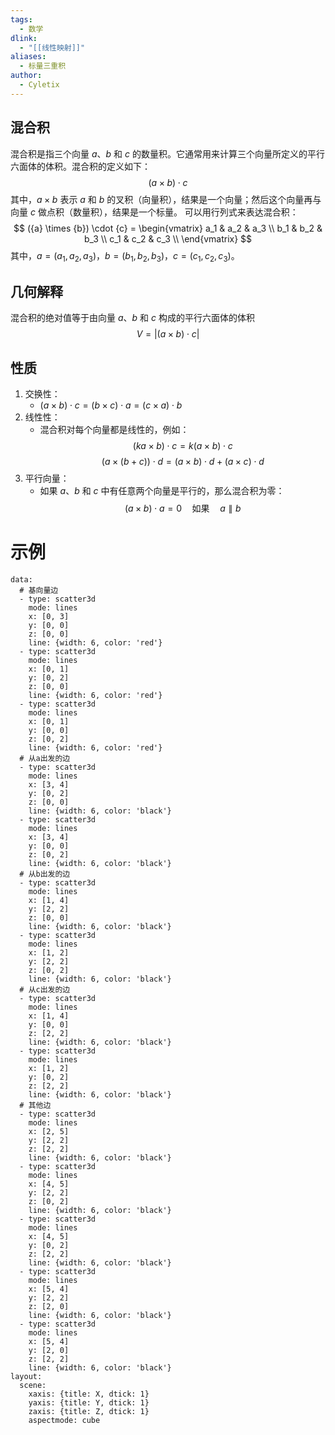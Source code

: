 ```yaml
---
tags:
  - 数学
dlink:
  - "[[线性映射]]"
aliases:
  - 标量三重积
author:
  - Cyletix
---
```

## 混合积
混合积是指三个向量 ${a}$、${b}$ 和 ${c}$ 的数量积。它通常用来计算三个向量所定义的平行六面体的体积。混合积的定义如下：
$$
({a} \times {b}) \cdot {c}
$$
其中，${a} \times {b}$ 表示 ${a}$ 和 ${b}$ 的叉积（向量积），结果是一个向量；然后这个向量再与向量 ${c}$ 做点积（数量积），结果是一个标量。
可以用行列式来表达混合积：
$$
({a} \times {b}) \cdot {c} = 
\begin{vmatrix}
a_1 & a_2 & a_3 \\
b_1 & b_2 & b_3 \\
c_1 & c_2 & c_3 \\
\end{vmatrix}
$$
其中，${a} = (a_1, a_2, a_3)$，${b} = (b_1, b_2, b_3)$，${c} = (c_1, c_2, c_3)$。
## 几何解释
混合积的绝对值等于由向量 ${a}$、${b}$ 和 ${c}$ 构成的平行六面体的体积
$$
V = |({a} \times {b}) \cdot {c}|
$$
## 性质
1. 交换性：
   - $({a} \times {b}) \cdot {c} = ({b} \times {c}) \cdot {a} = ({c} \times {a}) \cdot {b}$
2. 线性性：
   - 混合积对每个向量都是线性的，例如：
$$(k {a} \times {b}) \cdot {c} = k ({a} \times {b}) \cdot {c}$$
$$({a} \times ({b} + {c})) \cdot {d} = ({a} \times {b}) \cdot {d} + ({a} \times {c}) \cdot {d}$$
3. 平行向量：
   - 如果 ${a}$、${b}$ 和 ${c}$ 中有任意两个向量是平行的，那么混合积为零：
$$({a} \times {b}) \cdot {a} = 0 \quad \text{如果} \quad {a} \parallel {b}$$

# 示例
```plotly
data:
  # 基向量边
  - type: scatter3d
    mode: lines
    x: [0, 3]
    y: [0, 0]
    z: [0, 0]
    line: {width: 6, color: 'red'}   
  - type: scatter3d
    mode: lines
    x: [0, 1]
    y: [0, 2]
    z: [0, 0]
    line: {width: 6, color: 'red'}
  - type: scatter3d
    mode: lines
    x: [0, 1]
    y: [0, 0]
    z: [0, 2]
    line: {width: 6, color: 'red'}
  # 从a出发的边
  - type: scatter3d
    mode: lines
    x: [3, 4]
    y: [0, 2]
    z: [0, 0]
    line: {width: 6, color: 'black'}
  - type: scatter3d
    mode: lines
    x: [3, 4]
    y: [0, 0]
    z: [0, 2]
    line: {width: 6, color: 'black'}
  # 从b出发的边
  - type: scatter3d
    mode: lines
    x: [1, 4]
    y: [2, 2]
    z: [0, 0]
    line: {width: 6, color: 'black'}
  - type: scatter3d
    mode: lines
    x: [1, 2]
    y: [2, 2]
    z: [0, 2]
    line: {width: 6, color: 'black'}
  # 从c出发的边
  - type: scatter3d
    mode: lines
    x: [1, 4]
    y: [0, 0]
    z: [2, 2]
    line: {width: 6, color: 'black'}
  - type: scatter3d
    mode: lines
    x: [1, 2]
    y: [0, 2]
    z: [2, 2]
    line: {width: 6, color: 'black'}
  # 其他边
  - type: scatter3d
    mode: lines
    x: [2, 5]
    y: [2, 2]
    z: [2, 2]
    line: {width: 6, color: 'black'}
  - type: scatter3d
    mode: lines
    x: [4, 5]
    y: [2, 2]
    z: [0, 2]
    line: {width: 6, color: 'black'}
  - type: scatter3d
    mode: lines
    x: [4, 5]
    y: [0, 2]
    z: [2, 2]
    line: {width: 6, color: 'black'}
  - type: scatter3d
    mode: lines
    x: [5, 4]
    y: [2, 2]
    z: [2, 0]
    line: {width: 6, color: 'black'}
  - type: scatter3d
    mode: lines
    x: [5, 4]
    y: [2, 0]
    z: [2, 2]
    line: {width: 6, color: 'black'}
layout:
  scene:
    xaxis: {title: X, dtick: 1}
    yaxis: {title: Y, dtick: 1}
    zaxis: {title: Z, dtick: 1}
    aspectmode: cube
```

